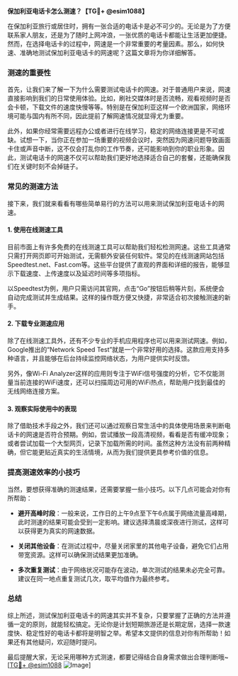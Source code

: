 **保加利亚电话卡怎么测速？【TG💪+ @esim1088】**

在保加利亚旅行或居住时，拥有一张合适的电话卡是必不可少的。无论是为了方便联系家人朋友，还是为了随时上网冲浪，一张优质的电话卡都能让生活更加便捷。然而，在选择电话卡的过程中，网速是一个非常重要的考量因素。那么，如何快速、准确地测试保加利亚电话卡的网速呢？这篇文章将为你详细解答。

### 测速的重要性

首先，让我们来了解一下为什么需要测试电话卡的网速。对于普通用户来说，网速直接影响到我们的日常使用体验。比如，刷社交媒体时是否流畅，观看视频时是否会卡顿，下载文件的速度快慢等等。特别是在保加利亚这样一个欧洲国家，网络环境可能与国内有所不同，因此提前了解网速情况就显得尤为重要。

此外，如果你经常需要远程办公或者进行在线学习，稳定的网络连接更是不可或缺。试想一下，当你正在参加一场重要的视频会议时，突然因为网速问题导致画面卡住或声音中断，这不仅会打乱你的工作节奏，还可能影响到你的职业形象。因此，测试电话卡的网速不仅可以帮助我们更好地选择适合自己的套餐，还能确保我们在关键时刻不会掉链子。

### 常见的测速方法

接下来，我们就来看看有哪些简单易行的方法可以用来测试保加利亚电话卡的网速。

#### 1. 使用在线测速工具

目前市面上有许多免费的在线测速工具可以帮助我们轻松检测网速。这些工具通常只需打开网页即可开始测试，无需额外安装任何软件。常见的在线测速网站包括Speedtest.net、Fast.com等。这些平台提供了直观的界面和详细的报告，能够显示下载速度、上传速度以及延迟时间等多项指标。

以Speedtest为例，用户只需访问其官网，点击“Go”按钮后稍等片刻，系统便会自动完成测试并生成结果。这样的操作既方便又快捷，非常适合初次接触测速的新手。

#### 2. 下载专业测速应用

除了在线测速工具外，还有不少专业的手机应用程序也可以用来测试网速。例如，Google推出的“Network Speed Test”就是一个非常好用的选择。这款应用支持多种语言，并且能够在后台持续监控网络状态，为用户提供实时反馈。

另外，像Wi-Fi Analyzer这样的应用则专注于WiFi信号强度的分析，它不仅能测量当前连接的WiFi速度，还可以扫描周边可用的WiFi热点，帮助用户找到最佳的无线网络连接方案。

#### 3. 观察实际使用中的表现

除了借助技术手段之外，我们还可以通过观察日常生活中的具体使用场景来判断电话卡的网速是否符合预期。例如，尝试播放一段高清视频，看看是否有缓冲现象；或者尝试加载一个大型网页，记录下加载所需的时间。虽然这种方法没有前两种精确，但它能更贴近真实的生活情境，从而为我们提供更具参考价值的信息。

### 提高测速效率的小技巧

当然，要想获得准确的测速结果，还需要掌握一些小技巧。以下几点可能会对你有所帮助：

- **避开高峰时段**：一般来说，工作日的上午9点至下午6点属于网络流量高峰期，此时测速的结果可能会受到一定影响。建议选择清晨或深夜进行测试，这样可以获得更为真实的网速数据。
  
- **关闭其他设备**：在测试过程中，尽量关闭家里的其他电子设备，避免它们占用带宽资源。这样可以确保测试结果更加准确。

- **多次重复测试**：由于网络状况可能存在波动，单次测试的结果未必完全可靠。建议在同一地点重复测试几次，取平均值作为最终参考。

### 总结

综上所述，测试保加利亚电话卡的网速其实并不复杂，只要掌握了正确的方法并遵循一定的原则，就能轻松搞定。无论你是计划短期旅游还是长期定居，选择一款速度快、稳定性好的电话卡都将是明智之举。希望本文提供的信息对你有所帮助！如果还有其他疑问，欢迎随时提问。

最后提醒大家，无论采用哪种方式测速，都要记得结合自身需求做出合理判断哦~ [[TG💪+ @esim1088](https://t.me/s/esim1088) ![Image](https://i.postimg.cc/4NQfJmqS/Snipaste-2025-05-13-00-14-12.png)]